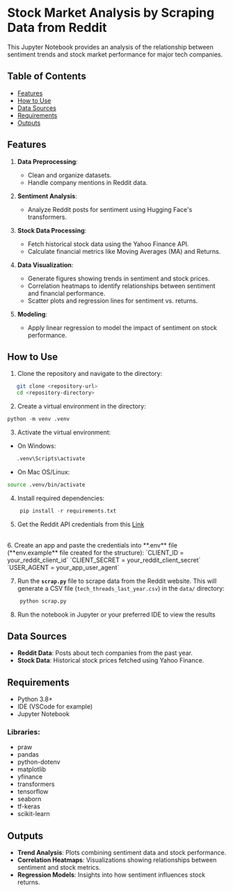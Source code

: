 # Stock Market Analysis by Scraping Data from Reddit

This Jupyter Notebook provides an analysis of the relationship between sentiment trends and stock market performance for major tech companies.

## Table of Contents
- [Features](#features)
- [How to Use](#how-to-use)
- [Data Sources](#data-sources)
- [Requirements](#requirements)
- [Outputs](#outputs)

## Features

1. **Data Preprocessing**:
   - Clean and organize datasets.
   - Handle company mentions in Reddit data.

2. **Sentiment Analysis**:
   - Analyze Reddit posts for sentiment using Hugging Face's transformers.

3. **Stock Data Processing**:
   - Fetch historical stock data using the Yahoo Finance API.
   - Calculate financial metrics like Moving Averages (MA) and Returns.

4. **Data Visualization**:
   - Generate figures showing trends in sentiment and stock prices.
   - Correlation heatmaps to identify relationships between sentiment and financial performance.
   - Scatter plots and regression lines for sentiment vs. returns.

5. **Modeling**:
   - Apply linear regression to model the impact of sentiment on stock performance.

## How to Use

1. Clone the repository and navigate to the directory:
```bash
   git clone <repository-url>
   cd <repository-directory>
```

2. Create a virtual environment in the directory:
```python
python -m venv .venv
```

3. Activate the virtual environment:
- On Windows:
```bash
   .venv\Scripts\activate
```
- On Mac OS/Linux:
```bash
source .venv/bin/activate
```

4. Install required dependencies:
```python
    pip install -r requirements.txt
```

5. Get the Reddit API credentials from this [Link](https://old.reddit.com/prefs/apps)
<br>
6. Create an app and paste the credentials into **.env** file (**env.example** file created for the structure):
`CLIENT_ID = your_reddit_client_id`
`CLIENT_SECRET = your_reddit_client_secret`
`USER_AGENT = your_app_user_agent`
<br>

7. Run the **`scrap.py`** file to scrape data from the Reddit website. This will generate a CSV file (`tech_threads_last_year.csv`) in the `data/` directory:
```python
    python scrap.py
```

8. Run the notebook in Jupyter or your preferred IDE to view the results

## Data Sources
- **Reddit Data**: Posts about tech companies from the past year.
- **Stock Data**: Historical stock prices fetched using Yahoo Finance.

## Requirements
- Python 3.8+
- IDE (VSCode for example)
- Jupyter Notebook

### Libraries:
- praw
- pandas
- python-dotenv
- matplotlib
- yfinance
- transformers
- tensorflow
- seaborn
- tf-keras
- scikit-learn

## Outputs
- **Trend Analysis**: Plots combining sentiment data and stock performance.
- **Correlation Heatmaps**: Visualizations showing relationships between sentiment and stock metrics.
- **Regression Models**: Insights into how sentiment influences stock returns.
